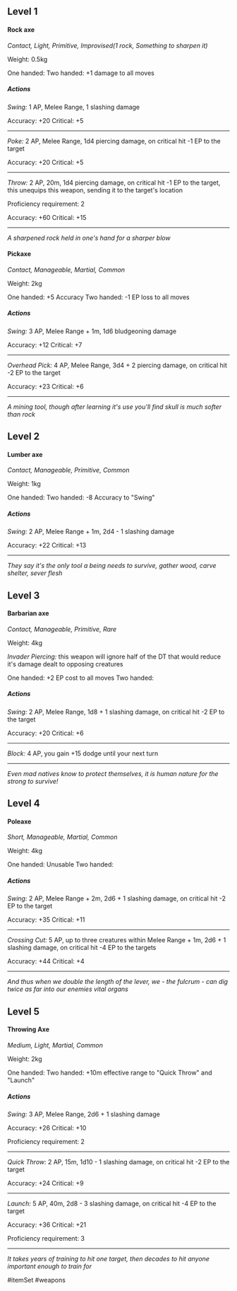 ## Level 1
#### Rock axe
*Contact, Light, Primitive, Improvised(1 rock, Something to sharpen it)*

Weight: 0.5kg

One handed:
Two handed: +1 damage to all moves
##### Actions

*Swing:* 1 AP, Melee Range, 1 slashing damage

Accuracy: +20
Critical: +5

---

*Poke:* 2 AP, Melee Range, 1d4 piercing damage, on critical hit -1 EP to the target

Accuracy: +20
Critical: +5

---

*Throw:* 2 AP, 20m, 1d4 piercing damage, on critical hit -1 EP to the target, this unequips this weapon, sending it to the target's location

Proficiency requirement: 2

Accuracy: +60
Critical: +15

---
*A sharpened rock held in one's hand for a sharper blow*

#### Pickaxe
*Contact, Manageable, Martial, Common*

Weight: 2kg

One handed: +5 Accuracy
Two handed: -1 EP loss to all moves
##### Actions

*Swing:* 3 AP, Melee Range + 1m, 1d6 bludgeoning damage

Accuracy: +12
Critical: +7

---

*Overhead Pick:* 4 AP, Melee Range, 3d4 + 2 piercing damage, on critical hit -2 EP to the target

Accuracy: +23
Critical: +6

---
*A mining tool, though after learning it's use you'll find skull is much softer than rock*

## Level 2
#### Lumber axe
*Contact, Manageable, Primitive, Common*

Weight: 1kg

One handed:
Two handed: -8 Accuracy to "Swing"
##### Actions

*Swing:* 2 AP, Melee Range + 1m, 2d4 - 1 slashing damage

Accuracy: +22
Critical: +13

---
*They say it's the only tool a being needs to survive, gather wood, carve shelter, sever flesh*

## Level 3
#### Barbarian axe
*Contact, Manageable, Primitive, Rare*

Weight: 4kg

*Invader Piercing:* this weapon will ignore half of the DT that would reduce it's damage dealt to opposing creatures

One handed: +2 EP cost to all moves
Two handed: 
##### Actions

*Swing:* 2 AP, Melee Range, 1d8 + 1 slashing damage, on critical hit -2 EP to the target

Accuracy: +20
Critical: +6

---

*Block:* 4 AP, you gain +15 dodge until your next turn

---
*Even mad natives know to protect themselves, it is human nature for the strong to survive!*

## Level 4
#### Poleaxe
*Short, Manageable, Martial, Common*

Weight: 4kg

One handed: Unusable
Two handed: 
##### Actions

*Swing:* 2 AP, Melee Range + 2m, 2d6 + 1 slashing damage, on critical hit -2 EP to the target

Accuracy: +35
Critical: +11

---

*Crossing Cut:* 5 AP, up to three creatures within Melee Range + 1m, 2d6 + 1 slashing damage, on critical hit -4 EP to the targets

Accuracy: +44
Critical: +4

---
*And thus when we double the length of the lever, we - the fulcrum - can dig twice as far into our enemies vital organs*

## Level 5
#### Throwing Axe
*Medium, Light, Martial, Common*

Weight: 2kg

One handed:
Two handed: +10m effective range to "Quick Throw" and "Launch"
##### Actions

*Swing:* 3 AP, Melee Range, 2d6 + 1 slashing damage

Accuracy: +26
Critical: +10

Proficiency requirement: 2

---

*Quick Throw:* 2 AP, 15m, 1d10 - 1 slashing damage, on critical hit -2 EP to the target

Accuracy: +24
Critical: +9

---

*Launch:* 5 AP, 40m, 2d8 - 3 slashing damage, on critical hit -4 EP to the target

Accuracy: +36
Critical: +21

Proficiency requirement: 3

---
*It takes years of training to hit one target, then decades to hit anyone important enough to train for*

#itemSet #weapons